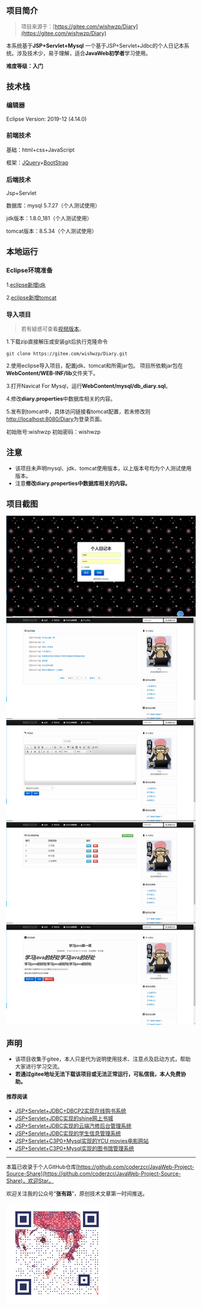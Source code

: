 ## 项目简介

>项目来源于：[https://gitee.com/wishwzp/Diary](https://gitee.com/wishwzp/Diary)

本系统基于**JSP+Servlet+Mysql**
一个基于JSP+Servlet+Jdbc的个人日记本系统。涉及技术少，易于理解，适合**JavaWeb初学者**学习使用。

**难度等级：入门**

## 技术栈

### 编辑器

Eclipse Version: 2019-12 (4.14.0)

### 前端技术

基础：html+css+JavaScript

框架：[JQuery](https://www.runoob.com/jquery/jquery-tutorial.html)+[BootStrap](https://www.bootcss.com/)

### 后端技术

Jsp+Servlet

数据库：mysql 5.7.27（个人测试使用）

jdk版本：1.8.0_181（个人测试使用）

tomcat版本：8.5.34（个人测试使用）



## 本地运行

### Eclipse环境准备
1.[eclipse新增jdk](../../public/oldPicturesFromGitee/Eclipse%E6%96%B0%E5%A2%9Ejdk.mp4)

2.[eclipse新增tomcat](../../public/oldPicturesFromGitee/Eclipse%E6%96%B0%E5%A2%9Etomcat.mp4)

### 导入项目

> 若有疑惑可查看[视频版本](https://zhuanlan.zhihu.com/p/141379975)。

1.下载zip直接解压或安装git后执行克隆命令 
```
git clone https://gitee.com/wishwzp/Diary.git
```
2.使用eclipse导入项目，配置jdk、tomcat和所需jar包。
项目所依赖jar包在**WebContent/WEB-INF/lib**文件夹下。

3.打开Navicat For Mysql，运行**WebContent/mysql/db_diary.sql**。

4.修改**diary.properties**中数据库相关的内容。

5.发布到tomcat中，具体访问链接看tomcat配置，若未修改则[http://localhost:8080/Diary](http://localhost:8080/Diary)为登录页面。

初始账号:wishwzp 初始密码：wishwzp



## 注意
- 该项目未声明mysql、jdk、tomcat使用版本，以上版本号均为个人测试使用版本。
- 注意**修改diary.properties中数据库相关的内容。**


## 项目截图
![登录](../../public/oldPicturesFromGitee/blog20200511141601.png)
![首页](../../public/oldPicturesFromGitee/blog20200511141602.png)
![写日记](../../public/oldPicturesFromGitee/blog20200511141603.png)
![日记类别列表](../../public/oldPicturesFromGitee/blog20200511141604.png)
![日记信息](../../public/oldPicturesFromGitee/blog20200511141605.png)

## 声明
- 该项目收集于gitee，本人只是代为说明使用技术、注意点及启动方式，帮助大家进行学习交流。
- **若通过gitee地址无法下载该项目或无法正常运行，可私信我，本人免费协助。**


#### 推荐阅读
- [JSP+Servlet+JDBC+DBCP2实现在线购书系统](https://mp.weixin.qq.com/s/kFHzkRtL6FNN9koaWAjDkg)
- [JSP+Servlet+JDBC实现的shine网上书城](https://mp.weixin.qq.com/s/GvfywZwg28IMYk5Q2ZWcOw)
- [JSP+Servlet+JDBC实现的云端汽修后台管理系统](https://mp.weixin.qq.com/s/kalGv5T8AZGxTnLHr2wDsA)
- [JSP+Servlet+JDBC实现的学生信息管理系统](https://mp.weixin.qq.com/s/K-H50joCXeE0cnwmtoqhJw)
- [JSP+Servlet+C3P0+Mysql实现的YCU movies电影网站](https://mp.weixin.qq.com/s/bJ1lGNDrVwzXx5z9dDaV-w)
- [JSP+Servlet+C3P0+Mysql实现的图书馆管理系统](https://mp.weixin.qq.com/s/MdGVYX_8t-CiOasghGPrRw)

---

本篇已收录于个人GitHub仓库[https://github.com/coderzcr/JavaWeb-Project-Source-Share](https://github.com/coderzcr/JavaWeb-Project-Source-Share)，欢迎Star。


欢迎关注我的公众号“**张有路**”，原创技术文章第一时间推送。

![](../../public/oldPicturesFromGitee/qrcode.gif)



